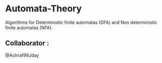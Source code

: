 # Automata-Theory

Algorithms for Deterministic finite automatas (DFA) and Non deterministic finite automatas (NFA).


## Collaborator :

@Achraf99Jday
